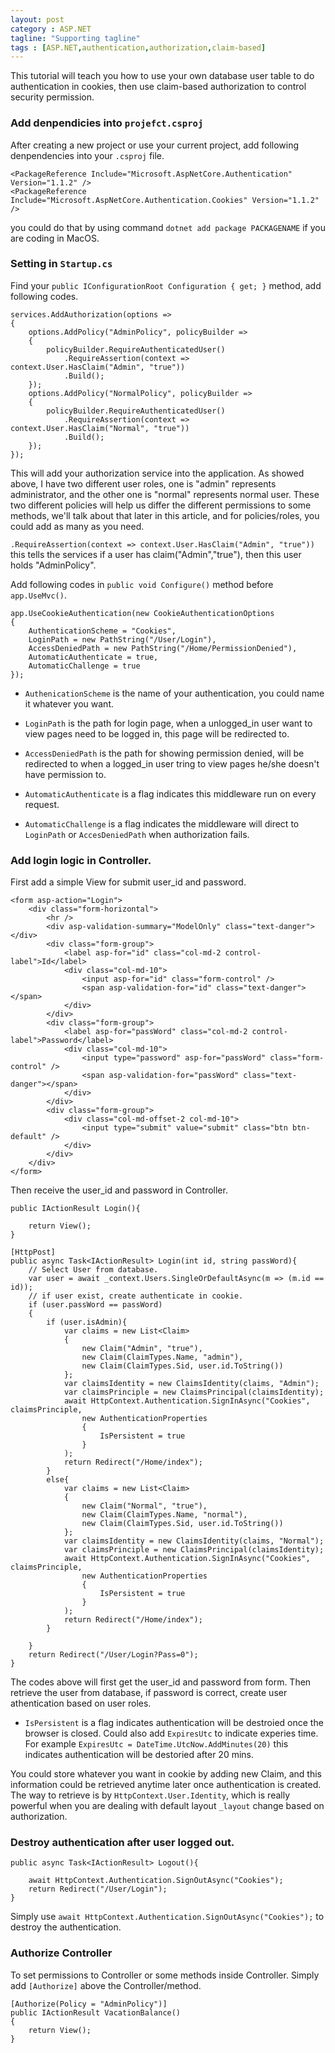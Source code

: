 ```yaml
---
layout: post
category : ASP.NET
tagline: "Supporting tagline"
tags : [ASP.NET,authentication,authorization,claim-based]
---
```


This tutorial will teach you how to use your own database user table to do authentication in cookies, then use claim-based authorization to control security permission.

### Add denpendicies into `projefct.csproj`

After creating a new project or use your current project, add following denpendencies into your `.csproj` file.

~~~
<PackageReference Include="Microsoft.AspNetCore.Authentication" Version="1.1.2" />
<PackageReference Include="Microsoft.AspNetCore.Authentication.Cookies" Version="1.1.2" />
~~~

you could do that by using command `dotnet add package PACKAGENAME` if you are coding in MacOS.

### Setting in `Startup.cs`

Find your `public IConfigurationRoot Configuration { get; }` method, add following codes.

~~~
services.AddAuthorization(options =>
{
    options.AddPolicy("AdminPolicy", policyBuilder =>
    {
        policyBuilder.RequireAuthenticatedUser()
            .RequireAssertion(context => context.User.HasClaim("Admin", "true"))
            .Build();
    });
    options.AddPolicy("NormalPolicy", policyBuilder =>
    {
        policyBuilder.RequireAuthenticatedUser()
            .RequireAssertion(context => context.User.HasClaim("Normal", "true"))
            .Build();
    });
});
~~~

This will add your authorization service into the application. As showed above, I have two different user roles, one is "admin" represents administrator, and the other one is "normal" represents normal user. These two different policies will help us differ the different permissions to some methods, we'll talk about that later in this article, and for policies/roles, you could add as many as you need.

`.RequireAssertion(context => context.User.HasClaim("Admin", "true"))` this tells the services if a user has claim("Admin","true"), then this user holds "AdminPolicy".

Add following codes in `public void Configure()` method before `app.UseMvc()`.

~~~
app.UseCookieAuthentication(new CookieAuthenticationOptions
{
    AuthenticationScheme = "Cookies",
    LoginPath = new PathString("/User/Login"),
    AccessDeniedPath = new PathString("/Home/PermissionDenied"),
    AutomaticAuthenticate = true,
    AutomaticChallenge = true
});
~~~

* `AuthenicationScheme` is the name of your authentication, you could name it whatever you want.

* `LoginPath` is the path for login page, when a unlogged_in user want to view pages need to be logged in, this page will be redirected to.

* `AccessDeniedPath` is the path for showing permission denied, will be redirected to when a logged_in user tring to view pages he/she doesn't have permission to.

* `AutomaticAuthenticate` is a flag indicates this middleware run on every request.

* `AutomaticChallenge` is a flag indicates the middleware will direct to `LoginPath` or `AccesDeniedPath` when authorization fails. 

### Add login logic in Controller.

First add a simple View for submit user_id and password.

~~~
<form asp-action="Login">
    <div class="form-horizontal">
        <hr />
        <div asp-validation-summary="ModelOnly" class="text-danger"></div>
        <div class="form-group">
            <label asp-for="id" class="col-md-2 control-label">Id</label>
            <div class="col-md-10">
                <input asp-for="id" class="form-control" />
                <span asp-validation-for="id" class="text-danger"></span>
            </div>
        </div>
        <div class="form-group">
            <label asp-for="passWord" class="col-md-2 control-label">Password</label>
            <div class="col-md-10">
                <input type="password" asp-for="passWord" class="form-control" />
                <span asp-validation-for="passWord" class="text-danger"></span>
            </div>
        </div>
        <div class="form-group">
            <div class="col-md-offset-2 col-md-10">
                <input type="submit" value="submit" class="btn btn-default" />
            </div>
        </div>
    </div>
</form>
~~~

Then receive the user_id and password in Controller.

~~~
public IActionResult Login(){

    return View();
}

[HttpPost]
public async Task<IActionResult> Login(int id, string passWord){
    // Select User from database.
    var user = await _context.Users.SingleOrDefaultAsync(m => (m.id == id));
    // if user exist, create authenticate in cookie.
    if (user.passWord == passWord)
    {
        if (user.isAdmin){
            var claims = new List<Claim>
            {
                new Claim("Admin", "true"),
                new Claim(ClaimTypes.Name, "admin"),
                new Claim(ClaimTypes.Sid, user.id.ToString())
            };
            var claimsIdentity = new ClaimsIdentity(claims, "Admin");
            var claimsPrinciple = new ClaimsPrincipal(claimsIdentity);
            await HttpContext.Authentication.SignInAsync("Cookies", claimsPrinciple,
                new AuthenticationProperties
                {
                    IsPersistent = true
                }
            );
            return Redirect("/Home/index");
        }
        else{
            var claims = new List<Claim>
            {
                new Claim("Normal", "true"),
                new Claim(ClaimTypes.Name, "normal"),
                new Claim(ClaimTypes.Sid, user.id.ToString())
            };
            var claimsIdentity = new ClaimsIdentity(claims, "Normal");
            var claimsPrinciple = new ClaimsPrincipal(claimsIdentity);
            await HttpContext.Authentication.SignInAsync("Cookies", claimsPrinciple,
                new AuthenticationProperties
                {
                    IsPersistent = true
                }
            );
            return Redirect("/Home/index");
        }

    }
    return Redirect("/User/Login?Pass=0");
}
~~~

The codes above will first get the user_id and password from form. Then retrieve the user from database, if password is correct, create user athentication based on user roles.

* `IsPersistent` is a flag indicates authentication will be destroied once the browser is closed. Could also add `ExpiresUtc` to indicate experies time. For example `ExpiresUtc = DateTime.UtcNow.AddMinutes(20)` this indicates authentication will be destoried after 20 mins.

You could store whatever you want in cookie by adding new Claim, and this information could be retrieved anytime later once authentication is created. The way to retrieve is by `HttpContext.User.Identity`, which is really powerful when you are dealing with default layout `_layout` change based on authorization.

### Destroy authentication after user logged out.

~~~
public async Task<IActionResult> Logout(){

    await HttpContext.Authentication.SignOutAsync("Cookies");
    return Redirect("/User/Login");
}
~~~

Simply use `await HttpContext.Authentication.SignOutAsync("Cookies");` to destroy the authentication.

### Authorize Controller

To set permissions to Controller or some methods inside Controller. Simply add `[Authorize]` above the Controller/method.

~~~
[Authorize(Policy = "AdminPolicy")]
public IActionResult VacationBalance()
{
    return View();
}
~~~





